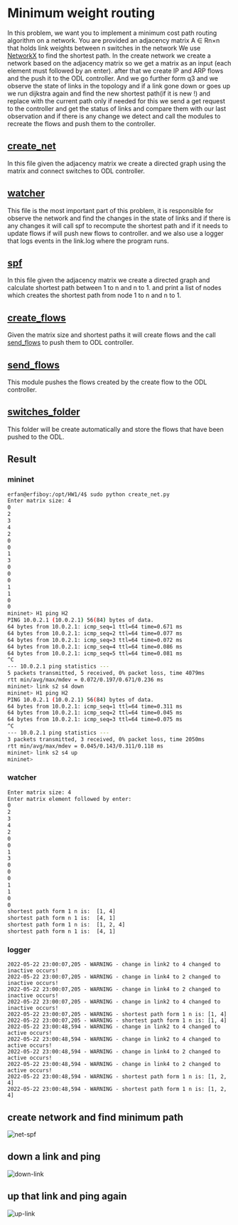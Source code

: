 # Minimum weight routing
In this problem, we want you to implement a minimum cost path routing algorithm on a network.
You are provided an adjacency matrix A ∈ Rn×n that holds link weights between n switches in the
network
We use [NetworkX](https://networkx.org/) to find the shortest path. In the create network we create a network based on the adjacency matrix so we get a matrix as an input (each element must followed by an enter). after that we create IP and ARP flows and the push it to the ODL controller.
And we go further form q3 and we observe the state of links in the topology and if a link gone down or goes up we run dijkstra again and find the new shortest path(if it is new !) and replace with the current path only if needed for this we send a get request to the controller and get the status of links and compare them with our last observation and if there is any change we detect and call the modules to recreate the flows and push them to the controller.

## [create_net](./create_net.py)
In this file given the adjacency matrix we create a directed graph using the matrix and connect switches to ODL controller.

## [watcher](./watcher.py)
This file is the most important part of this problem, it is responsible for observe the network and find the changes in the state of links and if there is any changes it will call spf to recompute the shortest path and if it needs to update flows if will push new flows to controller. and we also use a logger that logs events in the link.log where the program runs.

## [spf](./spf.py)
In this file given the adjacency matrix we create a directed graph and calculate shortest path between 1 to n and n to 1. and print a list of nodes which creates the shortest path from node 1 to n and n to 1.

## [create_flows](./create_flow.py)
Given the matrix size and shortest paths it will create flows and the call [send_flows](./create_flow.py) to push them to ODL controller.

## [send_flows](./send_flows.py)
This module pushes the flows created by the create flow to the ODL controller.

## [switches_folder](./switches_flows/)
This folder will be create automatically and store the flows that have been pushed to the ODL.

## Result
### mininet
```bash
erfan@erfiboy:/opt/HW1/4$ sudo python create_net.py 
Enter matrix size: 4
0
2
3
4
2
0
0
1
3
0
0
0
1
1
0
0
mininet> H1 ping H2
PING 10.0.2.1 (10.0.2.1) 56(84) bytes of data.
64 bytes from 10.0.2.1: icmp_seq=1 ttl=64 time=0.671 ms
64 bytes from 10.0.2.1: icmp_seq=2 ttl=64 time=0.077 ms
64 bytes from 10.0.2.1: icmp_seq=3 ttl=64 time=0.072 ms
64 bytes from 10.0.2.1: icmp_seq=4 ttl=64 time=0.086 ms
64 bytes from 10.0.2.1: icmp_seq=5 ttl=64 time=0.081 ms
^C
--- 10.0.2.1 ping statistics ---
5 packets transmitted, 5 received, 0% packet loss, time 4079ms
rtt min/avg/max/mdev = 0.072/0.197/0.671/0.236 ms
mininet> link s2 s4 down
mininet> H1 ping H2
PING 10.0.2.1 (10.0.2.1) 56(84) bytes of data.
64 bytes from 10.0.2.1: icmp_seq=1 ttl=64 time=0.311 ms
64 bytes from 10.0.2.1: icmp_seq=2 ttl=64 time=0.045 ms
64 bytes from 10.0.2.1: icmp_seq=3 ttl=64 time=0.075 ms
^C
--- 10.0.2.1 ping statistics ---
3 packets transmitted, 3 received, 0% packet loss, time 2050ms
rtt min/avg/max/mdev = 0.045/0.143/0.311/0.118 ms
mininet> link s2 s4 up
mininet> 
```
### watcher
```bash
Enter matrix size: 4
Enter matrix element followed by enter: 
0
2
3
4
2
0
0
1
3
0
0
0
1
1
0
0
shortest path form 1 n is:  [1, 4]
shortest path form n 1 is:  [4, 1]
shortest path form 1 n is:  [1, 2, 4]
shortest path form n 1 is:  [4, 1]
```

### logger
```log
2022-05-22 23:00:07,205 - WARNING - change in link2 to 4 changed to inactive occurs!
2022-05-22 23:00:07,205 - WARNING - change in link4 to 2 changed to inactive occurs!
2022-05-22 23:00:07,205 - WARNING - change in link4 to 2 changed to inactive occurs!
2022-05-22 23:00:07,205 - WARNING - change in link2 to 4 changed to inactive occurs!
2022-05-22 23:00:07,205 - WARNING - shortest path form 1 n is: [1, 4]
2022-05-22 23:00:07,205 - WARNING - shortest path form 1 n is: [1, 4]
2022-05-22 23:00:48,594 - WARNING - change in link2 to 4 changed to active occurs!
2022-05-22 23:00:48,594 - WARNING - change in link2 to 4 changed to active occurs!
2022-05-22 23:00:48,594 - WARNING - change in link4 to 2 changed to active occurs!
2022-05-22 23:00:48,594 - WARNING - change in link4 to 2 changed to active occurs!
2022-05-22 23:00:48,594 - WARNING - shortest path form 1 n is: [1, 2, 4]
2022-05-22 23:00:48,594 - WARNING - shortest path form 1 n is: [1, 2, 4]

```



## create network and find minimum path 
![net-spf](./create-net.png)

## down a link and ping
![down-link](./shortest_path_after_down.png)

## up that link and ping again
![up-link](./shortest_path_after_down.png)

